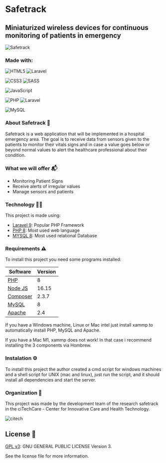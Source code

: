 # Safetrack
## Miniaturized wireless devices for continuous monitoring of patients in emergency

![Safetrack](https://i.ibb.co/XX8F7ws/Safetrack-Logo.png)

### Made with:
![HTML5](https://img.shields.io/badge/html5-%23E34F26.svg?style=for-the-badge&logo=html5&logoColor=white) ![Laravel](https://img.shields.io/badge/Blade-%23B3382C.svg?style=for-the-badge&logo=laravel&logoColor=white)

![CSS3](https://img.shields.io/badge/css3-%231572B6.svg?style=for-the-badge&logo=css3&logoColor=white) ![SASS](https://img.shields.io/badge/SASS-hotpink.svg?style=for-the-badge&logo=SASS&logoColor=white)

![JavaScript](https://img.shields.io/badge/javascript-%23323330.svg?style=for-the-badge&logo=javascript&logoColor=%23F7DF1E)

![PHP](https://img.shields.io/badge/php-%23777BB4.svg?style=for-the-badge&logo=php&logoColor=white) ![Laravel](https://img.shields.io/badge/laravel-%23FF2D20.svg?style=for-the-badge&logo=laravel&logoColor=white) 

![MySQL](https://img.shields.io/badge/mysql-%2300f.svg?style=for-the-badge&logo=mysql&logoColor=white)

### About Safetrack 🚩

Safetrack is a web application that will be implemented in a hospital emergency area. The goal is to receive data
from sensors given to the patients to monitor their vitals signs and in case a value goes below or beyond normal values
to alert the healthcare professional about their condition.

### What we will offer 📬

- Monitoring Patient Signs
- Receive alerts of irregular values
- Manage sensors and patients

### Technology 👨‍💻

This project is made using:

- [Laravel 9]: Popular PHP Framework
- [PHP 8]: Most used web language
- [MYSQL 8]: Most used relational Database

### Requirements ⚠️
To install this project you need some programs installed:

| Software   | Version |
|------------|---------|
| [PHP]      | 8       |
| [Node JS]  | 16.15   |
| [Composer] | 2.3.7   |
| [MySQL]    | 8       |
| [Apache]   | 2.4     |

If you have a Windows machine, Linux or Mac intel just install xammp to automatically install PHP, MySQL and Apache.

If you have a Mac M1, xammp does not work! In that case i recommend installing the 3 components via Hombrew.

### Instalation ⚙️

To install this project the author created a cmd script for windows machines and a shell script for 
UNIX (mac and linux), just run the script, and it should install all dependencies and start the server.

### Organization 🏬

This project was made by the development team of the research safetrack in the ciTechCare - Center for Innovative Care and Health Technology.

![citech](https://i.ibb.co/sHP1WLm/output-onlinepngtools.png)


## License 📜

[GPL v3]: GNU GENERAL PUBLIC LICENSE Version 3. 

See the license file for more information.

[Laravel 9]: <https://laravel.com/>
[MySQL 8]: <https://www.mysql.com/>
[MySQL]: <https://www.mysql.com/>
[PHP 8]: <https://www.php.net/>
[PHP]: <https://www.php.net/>
[GPL v3]: <https://www.gnu.org/licenses/gpl-3.0.html/>
[Apache]: <https://www.apache.org/>
[Composer]: <https://getcomposer.org/>
[Node JS]: <https://nodejs.org/en/>

